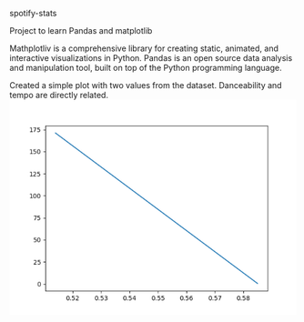 spotify-stats

Project to learn Pandas and matplotlib

Mathplotliv is a comprehensive library for creating static, animated, and interactive visualizations in Python. Pandas is an open source data analysis and manipulation tool, built on top of the Python programming language.

Created a simple plot with two values from the dataset.
Danceability and tempo are directly related. 
![simple-plot](images/simple_plot.png)
